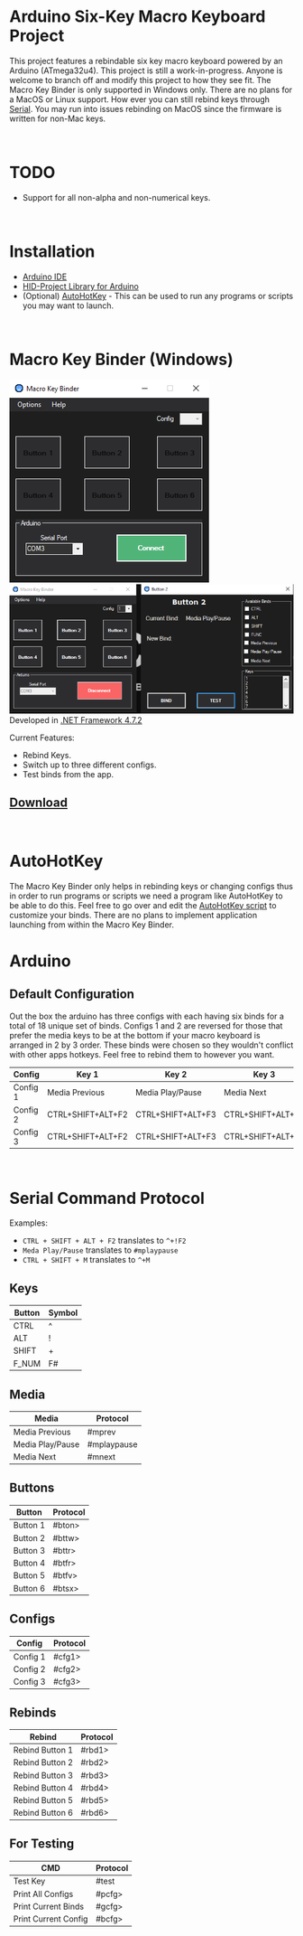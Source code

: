 # Arduino Six-Key Macro Keyboard Project

This project features a rebindable six key macro keyboard powered by an Arduino (ATmega32u4). This project is still a work-in-progress. Anyone is welcome to branch off and modify this project to how they see fit. The Macro Key Binder is only supported in Windows only. There are no plans for a MacOS or Linux support. How ever you can still rebind keys through [Serial](#Serial-Command-Protocol). You may run into issues rebinding on MacOS since the firmware is written for non-Mac keys.

<br />

# TODO
- Support for all non-alpha and non-numerical keys.

<br />

# Installation
* [Arduino IDE](https://www.arduino.cc/en/software)
* [HID-Project Library for Arduino](https://github.com/NicoHood/HID)
* (Optional) [AutoHotKey](https://www.autohotkey.com/) - This can be used to run any programs or scripts you may want to launch.

<br />

# Macro Key Binder (Windows)
![main](images/main.png)
![binder](images/binder.png)
Developed in [.NET Framework 4.7.2](https://dotnet.microsoft.com/download/dotnet-framework/net472)

Current Features:
* Rebind Keys.
* Switch up to three different configs.
* Test binds from the app.

## [Download](https://github.com/Mesmaroth/Arduino-MacroKeyboard/releases)

<br />

# AutoHotKey
The Macro Key Binder only helps in rebinding keys or changing configs thus in order to run programs or scripts we need a program like AutoHotKey to be able to do this. Feel free to go over and edit the [AutoHotKey script](https://github.com/Mesmaroth/Arduino-MacroKeyboard/tree/main/Scripts) to customize your binds. There are no plans to implement application launching from within the Macro Key Binder.

# Arduino
## Default Configuration
Out the box the arduino has three configs with each having six binds for a total of 18 unique set of binds. Configs 1 and 2 are reversed for those that prefer the media keys to be at the bottom if your macro keyboard is arranged in 2 by 3 order. These binds were chosen so they wouldn't conflict with other apps hotkeys. Feel free to rebind them to however you want.

| Config   | Key 1 | Key 2 | Key 3 | Key 4 | Key 5 | Key 6 |
| ------   | ----- | ----- | ----- | ----- | ----- | ----- |
| Config 1 | Media Previous | Media Play/Pause | Media Next | CTRL+SHIFT+ALT+F5 | CTRL+SHIFT+ALT+F6 | CTRL+SHIFT+ALT+F7
| Config 2 | CTRL+SHIFT+ALT+F2 | CTRL+SHIFT+ALT+F3 | CTRL+SHIFT+ALT+F4 | Media Previous | Media Play/Pause | Media Next
| Config 3 | CTRL+SHIFT+ALT+F2 | CTRL+SHIFT+ALT+F3 | CTRL+SHIFT+ALT+F4 | CTRL+SHIFT+ALT+F5 | CTRL+SHIFT+ALT+F6 | CTRL+SHIFT+ALT+F7

<br />

# Serial Command Protocol
Examples: 
- `CTRL + SHIFT + ALT + F2` translates to `^+!F2`
- `Meda Play/Pause` translates to `#mplaypause`
- `CTRL + SHIFT + M` translates to `^+M`

## Keys
| Button | Symbol |
| ------ | -----  |
| CTRL 	 | ^	  |
| ALT 	 | ! 	  |
| SHIFT  | + 	  |
| F_NUM  | F#	  |

## Media
| Media | Protocol |
| ------ | -----  |
| Media Previous   | #mprev	  |
| Media Play/Pause | #mplaypause   |
| Media Next       | #mnext   |


## Buttons
| Button | Protocol |
| ------ | -------- |
| Button 1 | #bton> |
| Button 2 | #bttw> |
| Button 3 | #bttr> |
| Button 4 | #btfr> |
| Button 5 | #btfv> |
| Button 6 | #btsx> |


## Configs
| Config  | Protocol |
| ------   | -------- |
| Config 1 | #cfg1>    |
| Config 2 | #cfg2>    |
| Config 3 | #cfg3>    |


## Rebinds
| Rebind  | Protocol |
| ------ | -------- |
| Rebind Button 1 | #rbd1> |
| Rebind Button 2 | #rbd2> |
| Rebind Button 3 | #rbd3> |
| Rebind Button 4 | #rbd4> |
| Rebind Button 5 | #rbd5> |
| Rebind Button 6 | #rbd6> |


## For Testing
| CMD  | Protocol |
| ------ | -------- |
| Test Key | #test |
| Print All Configs | #pcfg> |
| Print Current Binds | #gcfg> |
| Print Current Config | #bcfg> |

